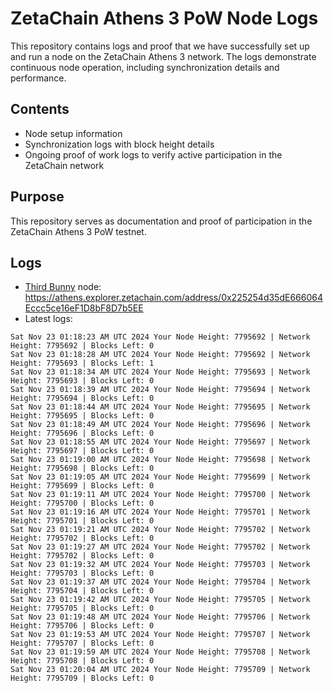 # ZetaChain Athens 3 PoW Node Logs
This repository contains logs and proof that we have successfully set up and run a node on the ZetaChain Athens 3 network. The logs demonstrate continuous node operation, including synchronization details and performance.

## Contents
- Node setup information
- Synchronization logs with block height details
- Ongoing proof of work logs to verify active participation in the ZetaChain network

## Purpose
This repository serves as documentation and proof of participation in the ZetaChain Athens 3 PoW testnet.

## Logs

- [Third Bunny](https://thirdbunny.xyz/) node: https://athens.explorer.zetachain.com/address/0x225254d35dE666064Eccc5ce16eF1D8bF8D7b5EE
- Latest logs:
```
Sat Nov 23 01:18:23 AM UTC 2024 Your Node Height: 7795692 | Network Height: 7795692 | Blocks Left: 0
Sat Nov 23 01:18:28 AM UTC 2024 Your Node Height: 7795692 | Network Height: 7795693 | Blocks Left: 1
Sat Nov 23 01:18:34 AM UTC 2024 Your Node Height: 7795693 | Network Height: 7795693 | Blocks Left: 0
Sat Nov 23 01:18:39 AM UTC 2024 Your Node Height: 7795694 | Network Height: 7795694 | Blocks Left: 0
Sat Nov 23 01:18:44 AM UTC 2024 Your Node Height: 7795695 | Network Height: 7795695 | Blocks Left: 0
Sat Nov 23 01:18:49 AM UTC 2024 Your Node Height: 7795696 | Network Height: 7795696 | Blocks Left: 0
Sat Nov 23 01:18:55 AM UTC 2024 Your Node Height: 7795697 | Network Height: 7795697 | Blocks Left: 0
Sat Nov 23 01:19:00 AM UTC 2024 Your Node Height: 7795698 | Network Height: 7795698 | Blocks Left: 0
Sat Nov 23 01:19:05 AM UTC 2024 Your Node Height: 7795699 | Network Height: 7795699 | Blocks Left: 0
Sat Nov 23 01:19:11 AM UTC 2024 Your Node Height: 7795700 | Network Height: 7795700 | Blocks Left: 0
Sat Nov 23 01:19:16 AM UTC 2024 Your Node Height: 7795701 | Network Height: 7795701 | Blocks Left: 0
Sat Nov 23 01:19:21 AM UTC 2024 Your Node Height: 7795702 | Network Height: 7795702 | Blocks Left: 0
Sat Nov 23 01:19:27 AM UTC 2024 Your Node Height: 7795702 | Network Height: 7795702 | Blocks Left: 0
Sat Nov 23 01:19:32 AM UTC 2024 Your Node Height: 7795703 | Network Height: 7795703 | Blocks Left: 0
Sat Nov 23 01:19:37 AM UTC 2024 Your Node Height: 7795704 | Network Height: 7795704 | Blocks Left: 0
Sat Nov 23 01:19:42 AM UTC 2024 Your Node Height: 7795705 | Network Height: 7795705 | Blocks Left: 0
Sat Nov 23 01:19:48 AM UTC 2024 Your Node Height: 7795706 | Network Height: 7795706 | Blocks Left: 0
Sat Nov 23 01:19:53 AM UTC 2024 Your Node Height: 7795707 | Network Height: 7795707 | Blocks Left: 0
Sat Nov 23 01:19:59 AM UTC 2024 Your Node Height: 7795708 | Network Height: 7795708 | Blocks Left: 0
Sat Nov 23 01:20:04 AM UTC 2024 Your Node Height: 7795709 | Network Height: 7795709 | Blocks Left: 0
```
